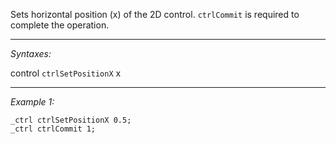 Sets horizontal position (x) of the 2D control. `ctrlCommit` is required to complete the operation.


---
*Syntaxes:*

control `ctrlSetPositionX` x

---
*Example 1:*

```sqf
_ctrl ctrlSetPositionX 0.5;
_ctrl ctrlCommit 1;
```